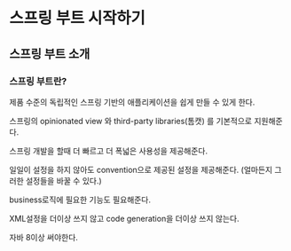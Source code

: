 # 스프링 부트 시작하기

## 스프링 부트 소개

### 스프링 부트란?

제품 수준의 독립적인 스프링 기반의 애플리케이션을 쉽게 만들 수 있게 한다. 

스프링의 opinionated view 와 third-party libraries(톰캣) 를 기본적으로 지원해준다.

스프링 개발을 할때 더 빠르고 더 폭넓은 사용성을 제공해준다.

일일이 설정을 하지 않아도 convention으로 제공된 설정을 제공해준다. (얼마든지 그러한 설정들을 바꿀 수 있다.)

business로직에 필요한 기능도 필요해준다.

XML설정을 더이상 쓰지 않고 code generation을 더이상 쓰지 않는다.

자바 8이상 써야한다.







